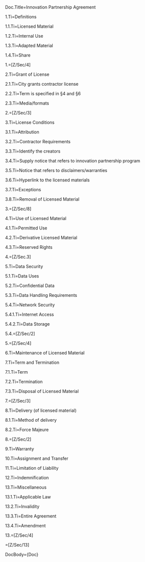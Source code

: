 Doc.Title=Innovation Partnership Agreement

1.Ti=Definitions

1.1.Ti=Licensed Material

1.2.Ti=Internal Use

1.3.Ti=Adapted Material

1.4.Ti=Share

1.=[Z/Sec/4]

2.Ti=Grant of License

2.1.Ti=City grants contractor license

2.2.Ti=Term is specified in §4 and §6

2.3.Ti=Media/formats

2.=[Z/Sec/3]

3.Ti=License Conditions

3.1.Ti=Attribution

3.2.Ti=Contractor Requirements

3.3.Ti=Identify the creators

3.4.Ti=Supply notice that refers to innovation partnership program

3.5.Ti=Notice that refers to disclaimers/warranties

3.6.Ti=Hyperlink to the licensed materials

3.7.Ti=Exceptions

3.8.Ti=Removal of Licensed Material</ol>

3.=[Z/Sec/8]

4.Ti=Use of Licensed Material
 
4.1.Ti=Permitted Use

4.2.Ti=Derivative Licensed Material

4.3.Ti=Reserved Rights

4.=[Z/Sec.3]

5.Ti=Data Security
 
5.1.Ti=Data Uses

5.2.Ti=Confidential Data

5.3.Ti=Data Handling Requirements

5.4.Ti=Network Security

5.4.1.Ti=Internet Access

5.4.2.Ti=Data Storage

5.4.=[Z/Sec/2]

5.=[Z/Sec/4]

6.Ti=Maintenance of Licensed Material

7.Ti=Term and Termination

7.1.Ti=Term

7.2.Ti=Termination

7.3.Ti=Disposal of Licensed Material

7.=[Z/Sec/3]

8.Ti=Delivery (of licensed material)

8.1.Ti=Method of delivery

8.2.Ti=Force Majeure

8.=[Z/Sec/2]

9.Ti=Warranty

10.Ti=Assignment and Transfer

11.Ti=Limitation of Liability

12.Ti=Indemnification

13.Ti=Miscellaneous
 
13.1.Ti=Applicable Law

13.2.Ti=Invalidity

13.3.Ti=Entire Agreement

13.4.Ti=Amendment

13.=[Z/Sec/4]

=[Z/Sec/13]

DocBody={Doc}
